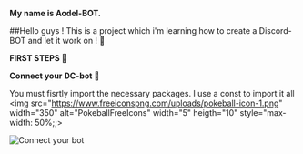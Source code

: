 **My name is Aodel-BOT.**

##Hello guys ! This is a project which i'm learning how to create a Discord-BOT and let it work on ! 🐺

**FIRST STEPS 📝**

**Connect your DC-bot  🔌**

You must fisrtly import the necessary packages. I use a const to import it all <img src="https://www.freeiconspng.com/uploads/pokeball-icon-1.png" width="350" 
 alt="PokeballFreeIcons" width="5" heigth="10" style="max-width: 50%;;>

![Connect your bot](https://i.postimg.cc/MZdKsGDq/To-Readme-Connect-DC-Bot.png)
